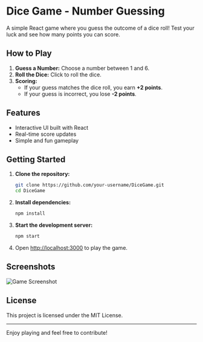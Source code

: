 # Dice Game - Number Guessing

A simple React game where you guess the outcome of a dice roll! Test your luck and see how many points you can score.

## How to Play

1. **Guess a Number:** Choose a number between 1 and 6.
2. **Roll the Dice:** Click to roll the dice.
3. **Scoring:**
    - If your guess matches the dice roll, you earn **+2 points**.
    - If your guess is incorrect, you lose **-2 points**.

## Features

- Interactive UI built with React
- Real-time score updates
- Simple and fun gameplay

## Getting Started

1. **Clone the repository:**
    ```bash
    git clone https://github.com/your-username/DiceGame.git
    cd DiceGame
    ```

2. **Install dependencies:**
    ```bash
    npm install
    ```

3. **Start the development server:**
    ```bash
    npm start
    ```

4. Open [http://localhost:3000](http://localhost:3000) to play the game.

## Screenshots

![Game Screenshot](screenshot.png)

## License

This project is licensed under the MIT License.

---

Enjoy playing and feel free to contribute!